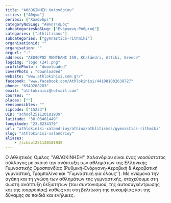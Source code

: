 ```yaml
---
title: "ΑΘΛΟΚΙΝΗΣΗ Χαλανδρίου"
cities: ["Αθήνα"]
perioxi: ["Χαλάνδρι"]
categoryNoSLug: "Αθλητισμός"
subcategoriesNoSLug: ["Ενόργανη-Ρυθμική"]
categories: ["athlitismos"]
subcategories: ["gymnastics-rithmiki"]
organisationid: ""
organisation: ""
orgurl: "-"
address: "ΛΕΩΦΟΡΟΣ ΠΕΝΤΕΛΗΣ 150, Khalándri, Attiki, Greece"
logoimg: "logo (24).png"
profilePhoto : "downloaded"
coverPhoto : "downloaded"
website: "www.athlokinisi.com.gr/"
facebook: "www.facebook.com/Athlokinisi/441081002638727"
phone: "6949208283"
email: "athlokinisi@hotmail.com"
courses: ""
places: [""]
rensponsibles: ""
zipcode: ["15233"]
UID: "school251120181939"
latitude: "38.03401449"
longitude: "23.8234379"
url: "athlokinisi-xalandrioy/athina/athlitismos/gymnastics-rithmiki"
slug: "athlokinisi-xalandrioy"
aliases:
    - /school251120181939
---
```





Ο Αθλητικός Όμιλος &#39;&#39;ΑΘΛΟΚΙΝΗΣΗ&#39;&#39; Χαλανδρίου είναι ένας νεοσύστατος σύλλογος με σκοπό την ανάπτυξη των αθλημάτων της Ελληνικής Γυμναστικής Ομοσπονδίας (Ρυθμική-Ενόργανη-Αεροβική &amp; Ακροβατική γυμναστική, Τραμπολίνο και &#39;&#39;Γυμναστική για όλους&#39;&#39;). Με γνώμονα την αγάπη και τη γνώση των αθλημάτων της γυμναστικής, στοχεύουμε στη σωστή ανάπτυξη δεξιοτήτων (του συντονισμού, της αυτοσυγκέντρωσης και της ισορροπίας) καθώς και στη βελτίωση της ευκαμψίας και της δύναμης σε παιδιά και ενήλικες.